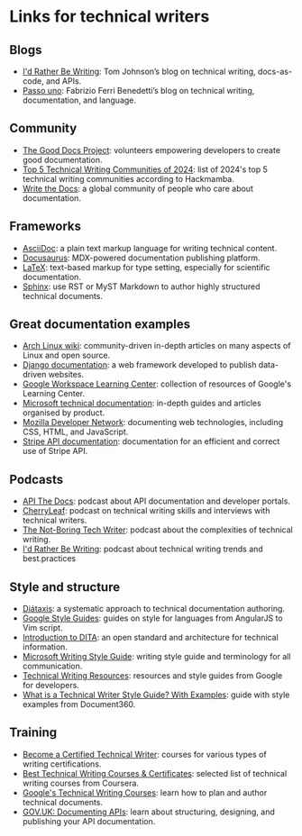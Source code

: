 # Links for technical writers


## Blogs

- [I'd Rather Be Writing](https://idratherbewriting.com/): Tom Johnson’s blog on technical writing, docs-as-code, and APIs.
- [Passo uno](https://passo.uno/): Fabrizio Ferri Benedetti’s blog on technical writing, documentation, and language.

## Community

- [The Good Docs Project](https://www.thegooddocsproject.dev/): volunteers empowering developers to create good documentation.
- [Top 5 Technical Writing Communities of 2024](https://hackmamba.io/blog/2024/03/top-5-technical-writing-communities-of-2024/): list of 2024's top 5 technical writing communities according to Hackmamba.
- [Write the Docs](https://www.writethedocs.org/): a global community of people who care about documentation.

## Frameworks

- [AsciiDoc](https://asciidoc.org/): a plain text markup language for writing technical content.
- [Docusaurus](https://docusaurus.io/): MDX-powered documentation publishing platform.
- [LaTeX](https://www.latex-project.org/): text-based markup for type setting, especially for scientific documentation.
- [Sphinx](https://www.sphinx-doc.org/en/master/index.html): use RST or MyST Markdown to author highly structured technical documents.

## Great documentation examples

- [Arch Linux wiki](https://wiki.archlinux.org/): community-driven in-depth articles on many aspects of Linux and open source.
- [Django documentation](https://docs.djangoproject.com/en/): a web framework developed to publish data-driven websites.
- [Google Workspace Learning Center](https://support.google.com/a/users/answer/9389764?visit_id=638775740206409702-380102409&hl=en&rd=1): collection of resources of Google's Learning Center.
- [Microsoft technical documentation](https://learn.microsoft.com/en-us/docs/): in-depth guides and articles organised by product.
- [Mozilla Developer Network](https://developer.mozilla.org/en-US/): documenting web technologies, including CSS, HTML, and JavaScript.
- [Stripe API documentation](https://docs.stripe.com/api): documentation for an efficient and correct use of Stripe API.

## Podcasts

- [API The Docs](https://apithedocs.org/podcast): podcast about API documentation and developer portals.
- [CherryLeaf](https://www.cherryleaf.com/podcast/): podcast on technical writing skills and interviews with technical writers.
- [The Not-Boring Tech Writer](https://thenotboringtechwriter.com/): podcast about the complexities of technical writing.
- [I'd Rather Be Writing](https://idratherbewriting.com/podcasts/): podcast about technical writing trends and best.practices

## Style and structure

- [Diátaxis](https://diataxis.fr/): a systematic approach to technical documentation authoring.
- [Google Style Guides](https://google.github.io/styleguide/): guides on style for languages from AngularJS to Vim script.
- [Introduction to DITA](https://docs.oasis-open.org/dita/dita/v1.3/errata02/os/complete/part3-all-inclusive/archSpec/base/introduction-to-dita.html#introduction-to-dita): an open standard and architecture for technical information.
- [Microsoft Writing Style Guide](https://learn.microsoft.com/en-us/style-guide/welcome/): writing style guide and terminology for all communication.
- [Technical Writing Resources](https://developers.google.com/tech-writing/resources): resources and style guides from Google for developers.
- [What is a Technical Writer Style Guide? With Examples](https://document360.com/blog/technical-writer-style-guide/): guide with style examples from Document360.

## Training

- [Become a Certified Technical Writer](https://technicalwriterhq.com): courses for various types of writing certifications.
- [Best Technical Writing Courses & Certificates](https://www.coursera.org/courses?query=technical%20writing): selected list of technical writing courses from Coursera.
- [Google's Technical Writing Courses](https://developers.google.com/tech-writing): learn how to plan and author technical documents.
- [GOV.UK: Documenting APIs](https://www.gov.uk/guidance/how-to-document-apis): learn about structuring, designing, and publishing your API documentation.





